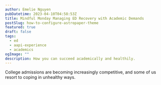 ```yaml
---
author: Emelie Nguyen
pubDatetime: 2023-04-10T04:58:53Z
title: Mindful Monday Managing ED Recovery with Academic Demands
postSlug: how-to-configure-astropaper-theme
featured: true
draft: false
tags:
  - ed
  - aapi-experience
  - academics
ogImage: ""
description: How you can succeed academically and healthily.
---
```


College admissions are becoming increasingly competitive, and some of us resort to coping in unhealthy ways.
